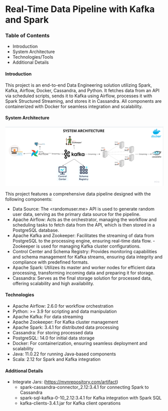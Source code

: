 
# Real-Time Data Pipeline with Kafka and Spark

### Table of Contents


- Introduction
- System Architecture
- Technologies/Tools
- Additional Details


#### Introduction 

This project is an end-to-end Data Engineering solution utilizing Spark, Kafka, Airflow, Docker, Cassandra, and Python. It fetches data from an API via scheduled scripts, sends it to Kafka using Airflow, processes it with Spark Structured Streaming, and stores it in Cassandra. All components are containerized with Docker for seamless integration and scalability.


#### System Architecture

![System Architeture](architecture.png)

This project features a comprehensive data pipeline designed with the following components:

- Data Source: The <randomuser.me> API is used to generate random user data, serving as the primary data source for the pipeline.
- Apache Airflow: Acts as the orchestrator, managing the workflow and scheduling tasks to fetch data from the API, which is then stored in a PostgreSQL database.
- Apache Kafka and Zookeeper: Facilitates the streaming of data from PostgreSQL to the processing engine, ensuring real-time data flow. -Zookeeper is used for managing Kafka cluster configurations.
- Control Center and Schema Registry: Provides monitoring capabilities and schema management for Kafka streams, ensuring data integrity and compliance with predefined formats.
- Apache Spark: Utilizes its master and worker nodes for efficient data processing, transforming incoming data and preparing it for storage.
- Cassandra: Serves as the final storage solution for processed data, offering scalability and high availability.

#### Technologies

- Apache Airflow: 2.6.0 for workflow orchestration
- Python: >= 3.9 for scripting and data manipulation
- Apache Kafka: For data streaming
- Apache Zookeeper: For Kafka cluster management
- Apache Spark: 3.4.1 for distributed data processing
- Cassandra: For storing processed data
- PostgreSQL: 14.0 for initial data storage
- Docker: For containerization, ensuring seamless deployment and scalability
- Java: 11.0.22 for running Java-based components
- Scala: 2.12 for Spark and Kafka integration

#### Additional Details 

- Integrate Jars: (https://mvnrepository.com/artifact)
  - spark-cassandra-connector_2.12:3.4.1 for connecting Spark to Cassandra
  - spark-sql-kafka-0-10_2.12:3.4.1 for Kafka integration with Spark SQL
  - kafka-clients-3.4.1.jar for Kafka client operations
